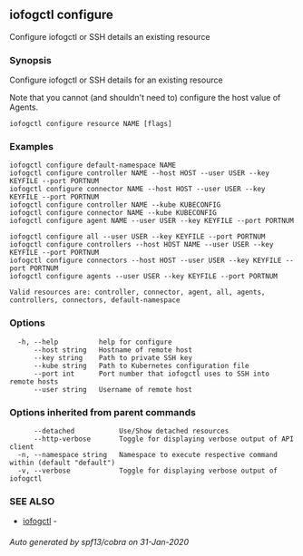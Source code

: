 ## iofogctl configure

Configure iofogctl or SSH details an existing resource

### Synopsis

Configure iofogctl or SSH details for an existing resource

Note that you cannot (and shouldn't need to) configure the host value of Agents.

```
iofogctl configure resource NAME [flags]
```

### Examples

```
iofogctl configure default-namespace NAME
iofogctl configure controller NAME --host HOST --user USER --key KEYFILE --port PORTNUM
iofogctl configure connector NAME --host HOST --user USER --key KEYFILE --port PORTNUM
iofogctl configure controller NAME --kube KUBECONFIG
iofogctl configure connector NAME --kube KUBECONFIG
iofogctl configure agent NAME --user USER --key KEYFILE --port PORTNUM

iofogctl configure all --user USER --key KEYFILE --port PORTNUM
iofogctl configure controllers --host HOST NAME --user USER --key KEYFILE --port PORTNUM
iofogctl configure connectors --host HOST --user USER --key KEYFILE --port PORTNUM
iofogctl configure agents --user USER --key KEYFILE --port PORTNUM

Valid resources are: controller, connector, agent, all, agents, controllers, connectors, default-namespace

```

### Options

```
  -h, --help          help for configure
      --host string   Hostname of remote host
      --key string    Path to private SSH key
      --kube string   Path to Kubernetes configuration file
      --port int      Port number that iofogctl uses to SSH into remote hosts
      --user string   Username of remote host
```

### Options inherited from parent commands

```
      --detached           Use/Show detached resources
      --http-verbose       Toggle for displaying verbose output of API client
  -n, --namespace string   Namespace to execute respective command within (default "default")
  -v, --verbose            Toggle for displaying verbose output of iofogctl
```

### SEE ALSO

* [iofogctl](iofogctl.md)	 - 

###### Auto generated by spf13/cobra on 31-Jan-2020
